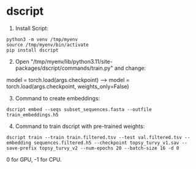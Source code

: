 # dscript

1. Install Script:
```
python3 -m venv /tmp/myenv
source /tmp/myenv/bin/activate
pip install dscript
```

2. Open "/tmp/myenv/lib/python3.11/site-packages/dscript/commands/train.py" and change:
  
model = torch.load(args.checkpoint)  --> model = torch.load(args.checkpoint, weights_only=False)

   
3. Command to create embeddings:

```
dscript embed --seqs subset_sequences.fasta --outfile train_embeddings.h5
```

4. Command to train dscript with pre-trained weights:
```
dscript train --train train.filtered.tsv --test val.filtered.tsv --embedding sequences.filtered.h5 --checkpoint topsy_turvy_v1.sav --save-prefix topsy_turvy_v2 --num-epochs 20 --batch-size 16 -d 0
```
0 for GPU, -1 for CPU.
